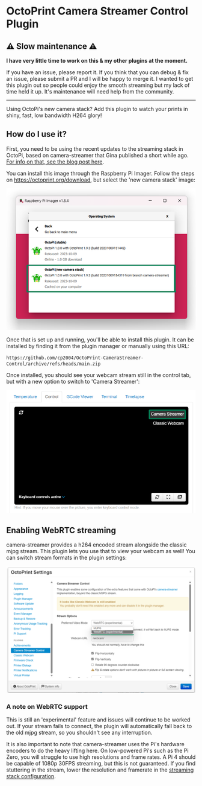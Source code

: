 # OctoPrint Camera Streamer Control Plugin

## ⚠️ Slow maintenance ⚠️

**I have very little time to work on this & my other plugins at the moment.**

If you have an issue, please report it. If you think that you can debug & fix an issue, please
submit a PR and I will be happy to merge it. I wanted to get this plugin out so people could enjoy
the smooth streaming but my lack of time held it up. It's maintenance will need help from the community.

---

Using OctoPi's new camera stack? Add this plugin to watch your prints in shiny, fast, low bandwidth H264 glory!

## How do I use it?

First, you need to be using the recent updates to the streaming stack in OctoPi, based on camera-streamer that
Gina published a short while ago. [For info on that, see the blog post here](https://octoprint.org/blog/2023/05/24/a-new-camera-stack-for-octopi/).

You can install this image through the Raspberry Pi Imager. Follow the steps on <https://octoprint.org/download>,
but select the 'new camera stack' image:

![Image highlighting the correct image in the Pi imager](images/pi_imager.png)

Once that is set up and running, you'll be able to install this plugin. It can be installed by finding it
from the plugin manager or manually using this URL:

```
https://github.com/cp2004/OctoPrint-CameraStreamer-Control/archive/refs/heads/main.zip
```

Once installed, you should see your webcam stream still in the control tab,
but with a new option to switch to 'Camera Streamer':

![Image showing the new option in the control tab](images/control_tab.png)

## Enabling WebRTC streaming

camera-streamer provides a h264 encoded stream alongside the classic mjpg stream. This plugin lets you use that
to view your webcam as well! You can switch stream formats in the plugin settings:

![Image showing the new option in the settings tab](images/settings_tab.png)

### A note on WebRTC support

This is still an 'experimental' feature and issues will continue to be worked out. If your stream fails to connect,
the plugin will automatically fall back to the old mjpg stream, so you shouldn't see any interruption.

It is also important to note that camera-streamer uses the Pi's hardware encoders to do the heavy lifting here. On
low-powered Pi's such as the Pi Zero, you will struggle to use high resolutions and frame rates. A Pi 4 should be
capable of 1080p 30FPS streaming, but this is not guaranteed. If you find stuttering in the stream, lower the resolution
and framerate in the [streaming stack configuration](https://faq.octoprint.org/camera-streamer-config).
